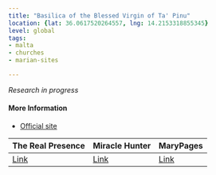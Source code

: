 ```yaml
---
title: "Basilica of the Blessed Virgin of Ta' Pinu"
location: {lat: 36.0617520264557, lng: 14.2153318855345}
level: global
tags:
- malta
- churches
- marian-sites

---
```



_Research in progress_

#### More Information

* [Official site](http://www.tapinu.org/)


| The Real Presence | Miracle Hunter | MaryPages |
| --- | --- | --- |
| [Link](http://www.therealpresence.org/eucharst/misc/BVM/140_GOZO_60x96.pdf) | [Link](http://www.miraclehunter.com/marian_apparitions/approved_apparitions/tapinu/) | [Link](https://www.marypages.com/ta-pinu-malta-en.html) |





